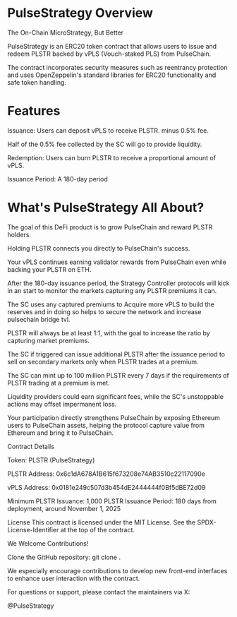 
# PulseStrategy Overview


The On-Chain MicroStrategy, But Better


PulseStrategy is an ERC20 token contract that allows users to issue and redeem PLSTR backed by vPLS (Vouch-staked PLS) from PulseChain.

The contract incorporates security measures such as reentrancy protection and uses OpenZeppelin's standard libraries for ERC20 functionality and safe token handling.

# Features

Issuance: Users can deposit vPLS to receive PLSTR. minus 0.5% fee.

Half of the 0.5% fee collected by the SC will go to provide liquidity.

Redemption: Users can burn PLSTR to receive a proportional amount of vPLS. 

Issuance Period: A 180-day period



# What's PulseStrategy All About?


The goal of this DeFi product is to grow PulseChain and reward PLSTR holders.

Holding PLSTR connects you directly to PulseChain's success.

Your vPLS continues earning validator rewards from PulseChain even while backing your PLSTR on ETH.

After the 180-day issuance period, the Strategy Controller protocols will kick in an start to monitor the markets capturing any PLSTR premiums it can.

The SC uses any captured premiums to Acquire more vPLS to build the reserves and in doing so helps to secure the network and increase pulsechain bridge tvl.

PLSTR will always be at least 1:1, with the goal to increase the ratio by capturing market premiums. 

The SC if triggered can issue additional PLSTR after the issuance period to sell on secondary markets only when PLSTR trades at a premium.

The SC can mint up to 100 million PLSTR every 7 days if the requirements of PLSTR trading at a premium is met.

Liquidity providers could earn significant fees, while the SC's unstoppable actions may offset impermanent loss.

Your participation directly strengthens PulseChain by exposing Ethereum users to PulseChain assets, helping the protocol capture value from Ethereum and bring it to PulseChain.

Contract Details

Token: PLSTR (PulseStrategy)

PLSTR Address: 0x6c1dA678A1B615f673208e74AB3510c22117090e

vPLS Address: 0x0181e249c507d3b454dE2444444f0Bf5dBE72d09

Minimum PLSTR Issuance: 1,000 PLSTR
Issuance Period: 180 days from deployment, around November 1, 2025

License
This contract is licensed under the MIT License. See the SPDX-License-Identifier at the top of the contract.

We Welcome Contributions!

Clone the GitHub repository: git clone <repository-url>.

We especially encourage contributions to develop new front-end interfaces to enhance user interaction with the contract.

For questions or support, please contact the maintainers via X: 

@PulseStrategy
